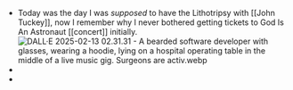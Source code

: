 - Today was the day I was _supposed_ to have the Lithotripsy with [[John Tuckey]], now I remember why I never bothered getting tickets to God Is An Astronaut [[concert]] initially. ![DALL·E 2025-02-13 02.31.31 - A bearded software developer with glasses, wearing a hoodie, lying on a hospital operating table in the middle of a live music gig. Surgeons are activ.webp](../assets/DALL·E_2025-02-13_02.31.31_-_A_bearded_software_developer_with_glasses,_wearing_a_hoodie,_lying_on_a_hospital_operating_table_in_the_middle_of_a_live_music_gig._Surgeons_are_activ_1739367132847_0.webp)
-
-